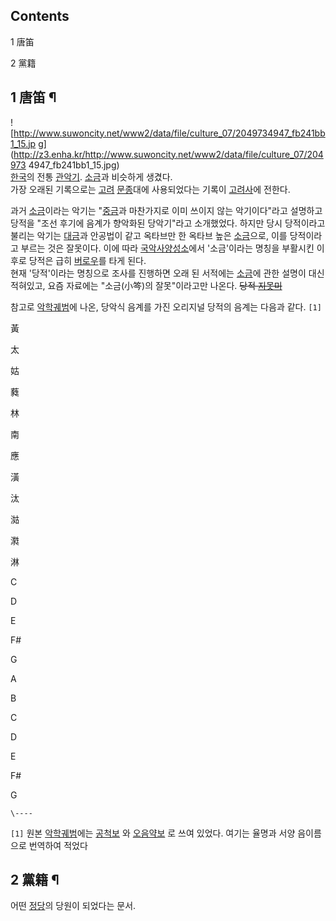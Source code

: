 ## Contents

    

1 唐笛

2 黨籍

## 1 唐笛 ¶

![http://www.suwoncity.net/www2/data/file/culture_07/2049734947_fb241bb1_15.jp
g](http://z3.enha.kr/http://www.suwoncity.net/www2/data/file/culture_07/204973
4947_fb241bb1_15.jpg)  
[한국](%ED%95%9C%EA%B5%AD.md)의 전통 [관악기](%EA%B4%80%EC%95%85%EA%B8%B0.md).
[소금](%EC%86%8C%EA%B8%88.md)과 비슷하게 생겼다.  
가장 오래된 기록으로는 [고려](%EA%B3%A0%EB%A0%A4.md) [문종](%EB%AC%B8%EC%A2%85.md)대에
사용되었다는 기록이 [고려사](%EA%B3%A0%EB%A0%A4%EC%82%AC.md)에 전한다.

  

과거 [소금](%EC%86%8C%EA%B8%88.md)이라는 악기는 "[중금](%EC%A4%91%EA%B8%88.md)과
마찬가지로 이미 쓰이지 않는 악기이다"라고 설명하고 당적을 "조선 후기에 음계가 향악화된 당악기"라고 소개했었다. 하지만 당시 당적이라고
불리는 악기는 [대금](%EB%8C%80%EA%B8%88.md)과 안공법이 같고 옥타브만 한 옥타브 높은
[소금](%EC%86%8C%EA%B8%88%28%EC%95%85%EA%B8%B0%29.md)으로, 이를 당적이라고 부르는 것은
잘못이다. 이에 따라 [국악사양성소](%EA%B5%AD%EC%95%85%EC%82%AC%20%EC%96%91%EC%84%B1%EC%86%8C.md)에서
'소금'이라는 명칭을 부활시킨 이후로 당적은 급히 [버로우](%EB%B2%84%EB%A1%9C%EC%9A%B0.md)를 타게 된다.  
현재 '당적'이라는 명칭으로 조사를 진행하면 오래 된 서적에는
[소금](%EC%86%8C%EA%B8%88%28%EC%95%85%EA%B8%B0%29.md)에 관한 설명이 대신 적혀있고, 요즘
자료에는 "소금(小笒)의 잘못"이라고만 나온다. <del>당적
[지못미](%EC%A7%80%EB%AA%BB%EB%AF%B8.md)</del>

  

참고로 [악학궤범](%EC%95%85%ED%95%99%EA%B6%A4%EB%B2%94.md)에 나온, 당악식 음계를 가진 오리지널
당적의 음계는 다음과 같다. `[1]`

  

黃

太

姑

蕤

林

南

應

潢

汰

㴌

㶋

淋

C

D

E

F#

G

A

B

C

D

E

F#

G

  

`\----`

`[1]` 원본 [악학궤범](%EC%95%85%ED%95%99%EA%B6%A4%EB%B2%94.md)에는
[공척보](%EA%B5%AD%EC%95%85/%EA%B8%B0%EB%B3%B4%EB%B2%95.md) 와
[오음약보](%EA%B5%AD%EC%95%85/%EA%B8%B0%EB%B3%B4%EB%B2%95.md) 로 쓰여 있었다. 여기는 율명과
서양 음이름으로 번역하여 적었다

## 2 黨籍 ¶

어떤 [정당](%EC%A0%95%EB%8B%B9.md)의 당원이 되었다는 문서.

